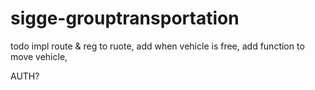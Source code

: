 ﻿# sigge-grouptransportation

todo impl route & reg to ruote, add when vehicle is free, add function to move vehicle,

AUTH?
